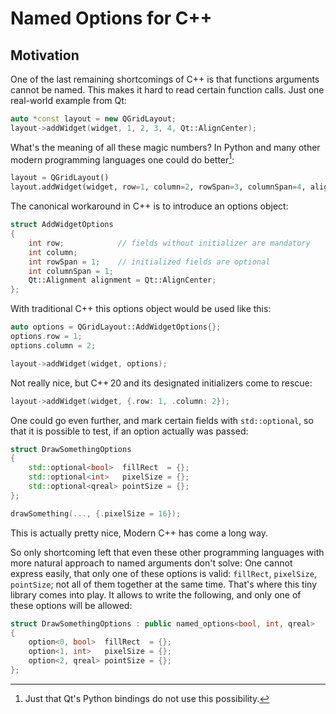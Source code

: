 Named Options for C++
=====================

Motivation
----------

One of the last remaining shortcomings of C++ is that functions
arguments cannot be named. This makes it hard to read certain function
calls. Just one real-world example from Qt:

```C++
auto *const layout = new QGridLayout;
layout->addWidget(widget, 1, 2, 3, 4, Qt::AlignCenter);
```


What's the meaning of all these magic numbers? In Python and many other
modern programming languages one could do better[^Pyside]:

```Python
layout = QGridLayout()
layout.addWidget(widget, row=1, column=2, rowSpan=3, columnSpan=4, alignment=Qt::AlignCenter);
```

[^Pyside]: Just that Qt's Python bindings do not use this possibility.

The canonical workaround in C++ is to introduce an options object:

```C++
struct AddWidgetOptions
{
    int row;            // fields without initializer are mandatory
    int column;
    int rowSpan = 1;    // initialized fields are optional
    int columnSpan = 1;
    Qt::Alignment alignment = Qt::AlignCenter;
};
```

With traditional C++ this options object would be used like this:

```C++
auto options = QGridLayout::AddWidgetOptions{};
options.row = 1;
options.column = 2;

layout->addWidget(widget, options);
```


Not really nice, but C++ 20 and its designated initializers come to rescue:

```C++
layout->addWidget(widget, {.row: 1, .column: 2});
```

One could go even further, and mark certain fields with `std::optional`,
so that it is possible to test, if an option actually was passed:

```C++
struct DrawSomethingOptions
{
    std::optional<bool>  fillRect  = {};
    std::optional<int>   pixelSize = {};
    std::optional<qreal> pointSize = {};
};

drawSomething(..., {.pixelSize = 16});
```

This is actually pretty nice, Modern C++ has come a long way.

So only shortcoming left that even these other programming languages
with more natural approach to named arguments don't solve: One cannot
express easily, that only one of these options is valid: `fillRect`,
`pixelSize`, `pointSize`; not all of them together at the same time.
That's where this tiny library comes into play. It allows to write
the following, and only one of these options will be allowed:

```C++
struct DrawSomethingOptions : public named_options<bool, int, qreal>
{
    option<0, bool>  fillRect  = {};
    option<1, int>   pixelSize = {};
    option<2, qreal> pointSize = {};
};
```
